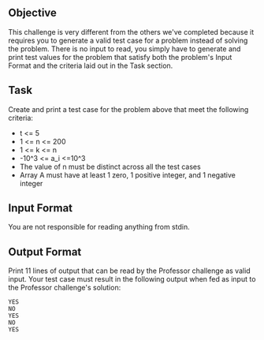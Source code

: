 ## Objective 
This challenge is very different from the others we've completed because it requires you to generate a valid test case for a problem instead of solving the problem. There is no input to read, you simply have to generate and print test values for the problem that satisfy both the problem's Input Format and the criteria laid out in the Task section.

## Task

Create and print a test case for the problem above that meet the following criteria:

* t <= 5
* 1 <= n <= 200
* 1 <= k <= n
* -10^3 <= a_i <=10^3
* The value of n must be distinct across all the test cases
* Array A must have at least 1 zero, 1 positive integer, and 1 negative integer

## Input Format

You are not responsible for reading anything from stdin.

## Output Format

Print 11 lines of output that can be read by the Professor challenge as valid input. Your test case must result in the following output when fed as input to the Professor challenge's solution:

```
YES
NO
YES
NO
YES
``` 
